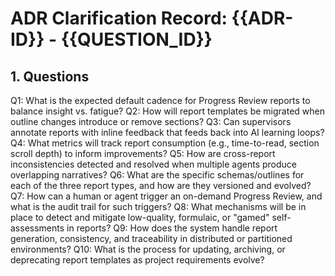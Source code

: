 # ADR Clarification Record: {{ADR-ID}} - {{QUESTION_ID}}

## 1. Questions

Q1: What is the expected default cadence for Progress Review reports to balance insight vs. fatigue?
Q2: How will report templates be migrated when outline changes introduce or remove sections?
Q3: Can supervisors annotate reports with inline feedback that feeds back into AI learning loops?
Q4: What metrics will track report consumption (e.g., time-to-read, section scroll depth) to inform improvements?
Q5: How are cross-report inconsistencies detected and resolved when multiple agents produce overlapping narratives?
Q6: What are the specific schemas/outlines for each of the three report types, and how are they versioned and evolved?
Q7: How can a human or agent trigger an on-demand Progress Review, and what is the audit trail for such triggers?
Q8: What mechanisms will be in place to detect and mitigate low-quality, formulaic, or "gamed" self-assessments in reports?
Q9: How does the system handle report generation, consistency, and traceability in distributed or partitioned environments?
Q10: What is the process for updating, archiving, or deprecating report templates as project requirements evolve?
